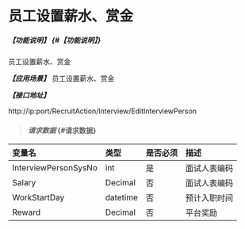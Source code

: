 # 员工设置薪水、赏金

##### _【功能说明】_ {#【功能说明】}

员工设置薪水、赏金

_**【应用场景】**_
员工设置薪水、赏金


_**【接口地址】**_

http://ip:port/RecruitAction/Interview/EditInterviewPerson

> #### _请求数据_ {#请求数据}

| 变量名 | 类型 | 是否必须 | 描述 |
| :--- | :--- | :--- | :--- |
| InterviewPersonSysNo| int | 是 | 面试人表编码 |
| Salary| Decimal| 否 | 面试人表编码 |
| WorkStartDay|datetime| 否 | 预计入职时间 |
| Reward|Decimal| 否 | 平台奖励 |




